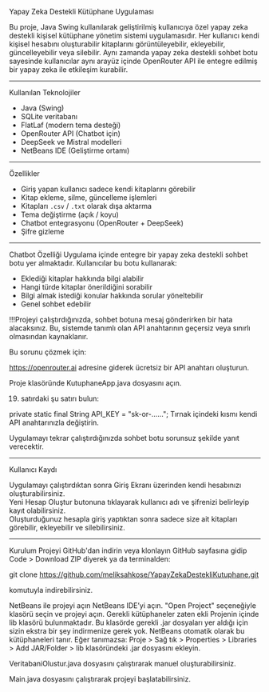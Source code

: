 Yapay Zeka Destekli Kütüphane Uygulaması

Bu proje, Java Swing kullanılarak geliştirilmiş kullanıcıya özel yapay zeka destekli kişisel kütüphane yönetim sistemi uygulamasıdır. Her kullanıcı kendi kişisel hesabını oluşturabilir kitaplarını görüntüleyebilir, ekleyebilir, güncelleyebilir veya silebilir. Aynı zamanda yapay zeka destekli sohbet botu sayesinde kullanıcılar aynı arayüz içinde OpenRouter API ile entegre edilmiş bir yapay zeka ile etkileşim kurabilir.

---

 Kullanılan Teknolojiler
- Java (Swing)
- SQLite veritabanı
- FlatLaf (modern tema desteği)
- OpenRouter API (Chatbot için)
- DeepSeek ve Mistral modelleri
- NetBeans IDE (Geliştirme ortamı)

---

 Özellikler

- Giriş yapan kullanıcı sadece kendi kitaplarını görebilir
- Kitap ekleme, silme, güncelleme işlemleri
- Kitapları `.csv` / `.txt` olarak dışa aktarma
- Tema değiştirme (açık / koyu)
- Chatbot entegrasyonu (OpenRouter + DeepSeek)
- Şifre gizleme

---

Chatbot Özelliği
Uygulama içinde entegre bir yapay zeka destekli sohbet botu yer almaktadır. Kullanıcılar bu botu kullanarak:
- Eklediği kitaplar hakkında bilgi alabilir
- Hangi türde kitaplar önerildiğini sorabilir
- Bilgi almak istediği konular hakkında sorular yöneltebilir
- Genel sohbet edebilir

!!!Projeyi çalıştırdığınızda, sohbet botuna mesaj gönderirken bir hata alacaksınız. Bu, sistemde tanımlı olan API anahtarının geçersiz veya sınırlı olmasından kaynaklanır.

Bu sorunu çözmek için:

https://openrouter.ai adresine giderek ücretsiz bir API anahtarı oluşturun.

Proje klasöründe KutuphaneApp.java dosyasını açın.

19. satırdaki şu satırı bulun:

private static final String API_KEY = "sk-or-......";
Tırnak içindeki kısmı kendi API anahtarınızla değiştirin.

Uygulamayı tekrar çalıştırdığınızda sohbet botu sorunsuz şekilde yanıt verecektir. 

---

Kullanıcı Kaydı

Uygulamayı çalıştırdıktan sonra Giriş Ekranı üzerinden kendi hesabınızı oluşturabilirsiniz.  
Yeni Hesap Oluştur butonuna tıklayarak kullanıcı adı ve şifrenizi belirleyip kayıt olabilirsiniz.  
Oluşturduğunuz hesapla giriş yaptıktan sonra sadece size ait kitapları görebilir, ekleyebilir ve silebilirsiniz.


---


Kurulum
Projeyi GitHub'dan indirin veya klonlayın
GitHub sayfasına gidip Code > Download ZIP diyerek ya da terminalden:

git clone https://github.com/meliksahkose/YapayZekaDestekliKutuphane.git

komutuyla indirebilirsiniz.

NetBeans ile projeyi açın
NetBeans IDE’yi açın.
"Open Project" seçeneğiyle klasörü seçin ve projeyi açın.
Gerekli kütüphaneler zaten ekli Projenin içinde lib klasörü bulunmaktadır.
Bu klasörde gerekli .jar dosyaları yer aldığı için sizin ekstra bir şey indirmenize gerek yok.
NetBeans otomatik olarak bu kütüphaneleri tanır. Eğer tanımazsa:
Proje > Sağ tık > Properties > Libraries > Add JAR/Folder > lib klasöründeki .jar dosyasını ekleyin.

VeritabaniOlustur.java dosyasını çalıştırarak manuel oluşturabilirsiniz.



Main.java dosyasını çalıştırarak projeyi başlatabilirsiniz.
